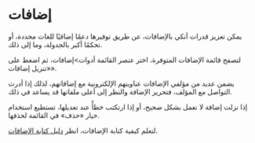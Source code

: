 # إضافات

يمكن تعزيز قدرات أنكي بالإضافات، عن طريق توفيرها دعمًا إضافيًا للغات محددة،
أو تحكمًا أكبر بالجدولة، وما إلى ذلك.

لتصفح قائمة الإضافات المتوفرة، اختر عنصر القائمة أدوات>إضافات، ثم اضغط على «تنزيل إضافات».

يضمن عديد من مؤلفي الإضافات عناوينهم الإلكترونية مع إضافاتهم، لذلك إذا أدرت التواصل مع المؤلف،
فتحرير الإضافة والنظر إلى أعلى ملفاتها قد يساعد في ذلك.

إذا نزلت إضافة لا تعمل بشكل صحيح، أو إذا ارتكتب خطأً عند تعديلها، تستطيع
استخدام خيار «حذف» في القائمة لحذفها.

لتعلم كيفية كتابة الإضافات، انظر [دليل كتابة الإضافات](https://addon-docs.ankiweb.net).
